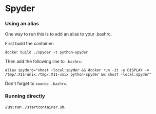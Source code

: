 # Spyder

### Using an alias

One way to run this is to add an alias to your .bashrc.

First build the container:

`docker build ./spyder -t python-spyder`

Then add the following line to `.bashrc`:

```alias spyderd="xhost +local:spyder && docker run -it -e DISPLAY -v /tmp/.X11-unix:/tmp/.X11-unix python-spyder && xhost -local:spyder"```

Don't forget to `source .bashrc`.

### Running directly

Just run `./startcontainer.sh`.